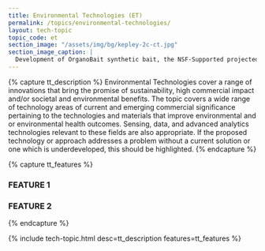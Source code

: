 ```yaml
---
title: Environmental Technologies (ET)
permalink: /topics/environmental-technologies/
layout: tech-topic
topic_code: et
section_image: "/assets/img/bg/kepley-2c-ct.jpg"
section_image_caption: |
  Development of OrganoBait synthetic bait, the NSF-Supported projected from [Kepley BioSystems]({{ site.baseurl }}/awardees/phase-2/details/?company=kepley-biosystems-incorporated#kepley-biosystems-incorporated) to provide an ocean-restorative alternative bait product
---
```

{% capture tt_description %}
Environmental Technologies cover a range of innovations that bring the promise of sustainability, high commercial impact and/or societal and environmental benefits. The topic covers a wide range of technology areas of current and emerging commercial significance pertaining to the technologies and materials that improve environmental and or environmental health outcomes. Sensing, data, and advanced analytics technologies relevant to these fields are also appropriate. If the proposed technology or approach addresses a problem without a current solution or one which is underdeveloped, this should be highlighted.
{% endcapture %}

{% capture tt_features %}
<div class="usa-section usa-content usa-grid">
  <h3>FEATURE 1</h3>
</div>

<div class="background-light-blue">
  <div class="usa-section usa-content usa-grid">
    <h3>FEATURE 2</h3>
  </div>
</div>
{% endcapture %}

{% include tech-topic.html desc=tt_description features=tt_features %}
